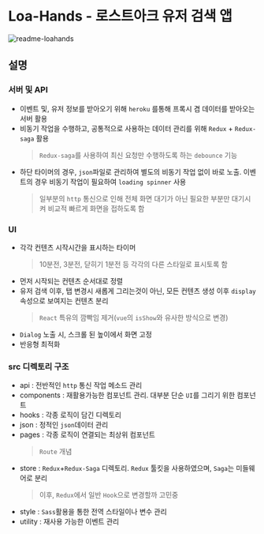 # Loa-Hands - 로스트아크 유저 검색 앱

<img style="display : inline-block; margin : 0 auto;" src="https://github.com/sangmin802/loa-hands/blob/master/public/img/markdown.gif?raw=true" alt="readme-loahands">

## 설명

### 서버 및 API

- 이벤트 및, 유저 정보를 받아오기 위해 `heroku` 를통해 프록시 겸 데이터를 받아오는 서버 활용
- 비동기 작업을 수행하고, 공통적으로 사용하는 데이터 관리를 위해 `Redux` + `Redux-saga` 활용
  > `Redux-saga`를 사용하여 최신 요청만 수행하도록 하는 `debounce` 기능
- 하단 타이머의 경우, `json`파일로 관리하여 별도의 비동기 작업 없이 바로 노출. 이벤트의 경우 비동기 작업이 필요하여 `loading spinner` 사용
  > 일부분의 `http` 통신으로 인해 전체 화면 대기가 아닌 필요한 부분만 대기시켜 비교적 빠르게 화면을 접하도록 함

### UI

- 각각 컨텐츠 시작시간을 표시하는 타이머
  > 10분전, 3분전, 닫히기 1분전 등 각각의 다른 스타일로 표시토록 함
- 먼저 시작되는 컨텐츠 순서대로 정렬
- 유저 검색 이후, 탭 변경시 새롭게 그리는것이 아닌, 모든 컨텐츠 생성 이후 `display` 속성으로 보여지는 컨텐츠 분리
  > `React` 특유의 깜빡임 제거(`vue`의 `isShow`와 유사한 방식으로 변경)
- `Dialog` 노출 시, 스크롤 된 높이에서 화면 고정
- 반응형 최적화

### src 디렉토리 구조

- api : 전반적인 `http` 통신 작업 메소드 관리
- components : 재활용가능한 컴포넌트 관리. 대부분 단순 `UI`를 그리기 위한 컴포넌트
- hooks : 각종 로직이 담긴 디렉토리
- json : 정적인 `json`데이터 관리
- pages : 각종 로직이 연결되는 최상위 컴포넌트
  > `Route` 개념
- store : `Redux`+`Redux-Saga` 디렉토리. `Redux` 툴킷을 사용하였으며, `Saga`는 미들웨어로 분리
  > 이후, `Redux`에서 일반 `Hook`으로 변경할까 고민중
- style : `Sass`활용을 통한 전역 스타일이나 변수 관리
- utility : 재사용 가능한 이벤트 관리
